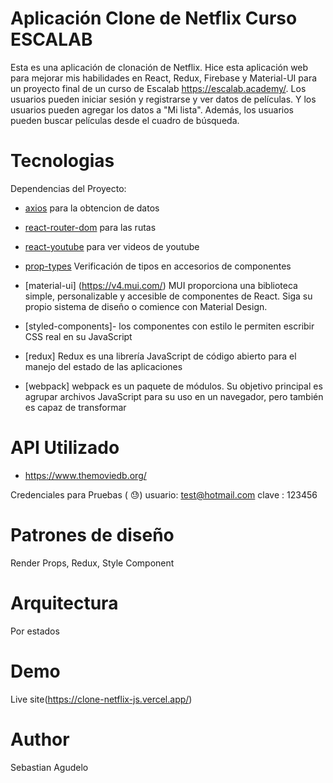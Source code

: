
#  Aplicación Clone de Netflix  Curso ESCALAB
Esta es una aplicación de clonación de Netflix. Hice esta aplicación web para mejorar mis habilidades en React, Redux, Firebase y Material-UI para un proyecto final de un curso de Escalab https://escalab.academy/. Los usuarios pueden iniciar sesión y registrarse y ver datos de películas. Y los usuarios pueden agregar los datos a "Mi lista". Además, los usuarios pueden buscar películas  desde el cuadro de búsqueda.




# Tecnologias

Dependencias del Proyecto:

- [axios](https://www.npmjs.com/package/axios) para la obtencion de datos
- [react-router-dom](https://www.npmjs.com/package/react-router-dom)  para las rutas
- [react-youtube](https://www.npmjs.com/package/react-youtube)  para ver videos de youtube
- [prop-types](https://www.npmjs.com/package/prop-types) Verificación de tipos en accesorios de componentes
- [material-ui] (https://v4.mui.com/) MUI proporciona una biblioteca simple, personalizable y accesible de componentes de React. Siga su propio sistema de diseño o comience con Material Design.

- [styled-components]- los componentes con estilo le permiten escribir CSS real en su JavaScript

- [redux]  Redux es una librería JavaScript de código abierto para el manejo del estado de las aplicaciones

- [webpack]  webpack es un paquete de módulos. Su objetivo principal es agrupar archivos JavaScript para su uso en un navegador, pero también es capaz de transformar



#  API Utilizado  
- https://www.themoviedb.org/


Credenciales  para Pruebas ( 😓)
usuario: test@hotmail.com
clave : 123456


# Patrones de diseño
Render Props, Redux, Style Component


# Arquitectura
Por estados

# Demo
Live site(https://clone-netflix-js.vercel.app/)


# Author

Sebastian Agudelo

